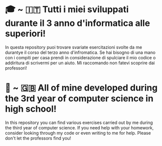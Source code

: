 # 🎓 ~ 🇮🇹 Tutti i miei sviluppati durante il 3 anno d'informatica alle superiori!
In questa repository puoi trovare svariate esercitazioni svolte da me durantye il corso del terzo anno d'infromatica. Se hai bisogno di una mano con i compiti per casa prendi in considerazione di spulciare il mio codice o addiritura di scrivermi per un aiuto. Mi raccomando non fatevi scoprire dai professori!

# 🏫 ~ 🇬🇧 All of mine developed during the 3rd year of computer science in high school!
In this repository you can find various exercises carried out by me during the third year of computer science. If you need help with your homework, consider looking through my code or even writing to me for help. Please don't let the professors find you!
